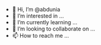 - 👋 Hi, I’m @abdunia
- 👀 I’m interested in ...
- 🌱 I’m currently learning ...
- 💞️ I’m looking to collaborate on ...
- 📫 How to reach me ...

<!---
abdunia/abdunia is a ✨ special ✨ repository because its `README.md` (this file) appears on your GitHub profile.
You can click the Preview link to take a look at your changes.
--->
